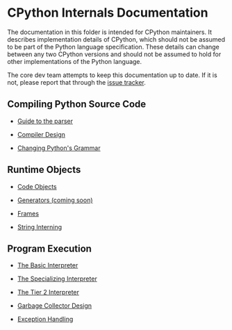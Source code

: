 # CPython Internals Documentation

The documentation in this folder is intended for CPython maintainers.
It describes implementation details of CPython, which should not be
assumed to be part of the Python language specification. These details
can change between any two CPython versions and should not be assumed
to hold for other implementations of the Python language.

The core dev team attempts to keep this documentation up to date. If
it is not, please report that through the
[issue tracker](https://github.com/python/cpython/issues).


Compiling Python Source Code
---

- [Guide to the parser](parser.md)

- [Compiler Design](compiler.md)

- [Changing Python's Grammar](changing_grammar.md)

Runtime Objects
---

- [Code Objects](code_objects.md)

- [Generators (coming soon)](generators.md)

- [Frames](frames.md)

- [String Interning](string_interning.md)

Program Execution
---

- [The Basic Interpreter](interpreter.md)

- [The Specializing Interpreter](adaptive.md)

- [The Tier 2 Interpreter](tier2.md)

- [Garbage Collector Design](garbage_collector.md)

- [Exception Handling](exception_handling.md)
